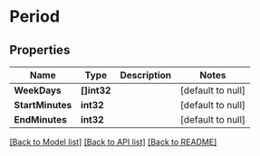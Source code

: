 # Period

## Properties
Name | Type | Description | Notes
------------ | ------------- | ------------- | -------------
**WeekDays** | **[]int32** |  | [default to null]
**StartMinutes** | **int32** |  | [default to null]
**EndMinutes** | **int32** |  | [default to null]

[[Back to Model list]](../README.md#documentation-for-models) [[Back to API list]](../README.md#documentation-for-api-endpoints) [[Back to README]](../README.md)


